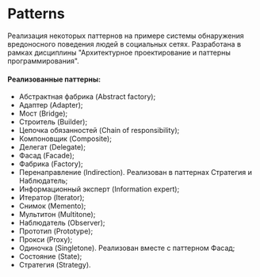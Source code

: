 # Patterns
Реализация некоторых паттернов на примере системы обнаружения вредоносного поведения людей в социальных сетях. 
Разработана в рамках дисциплины "Архитектурное проектирование и паттерны программирования".
#### Реализованные паттерны:
- Абстрактная фабрика (Abstract factory);
- Адаптер (Adapter);
- Мост (Bridge);
- Строитель (Builder);
- Цепочка обязанностей (Chain of responsibility);
- Компоновщик (Composite);
- Делегат (Delegate);
- Фасад (Facade);
- Фабрика (Factory);
- Перенаправление (Indirection). Реализован в паттернах Стратегия и Наблюдатель;
- Информационный эксперт (Information expert);
- Итератор (Iterator);
- Снимок (Memento);
- Мультитон (Multitone);
- Наблюдатель (Observer);
- Прототип (Prototype);
- Прокси (Proxy);
- Одиночка (Singletone). Реализован вместе с паттерном Фасад;
- Состояние (State);
- Стратегия (Strategy).
